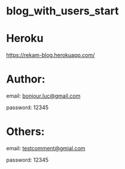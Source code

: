 # blog_with_users_start


# Heroku
https://rekam-blog.herokuapp.com/

# Author:
email: bonjour.luc@gmail.com

password: 12345

# Others:
email: testcomment@gmial.com

password: 12345
